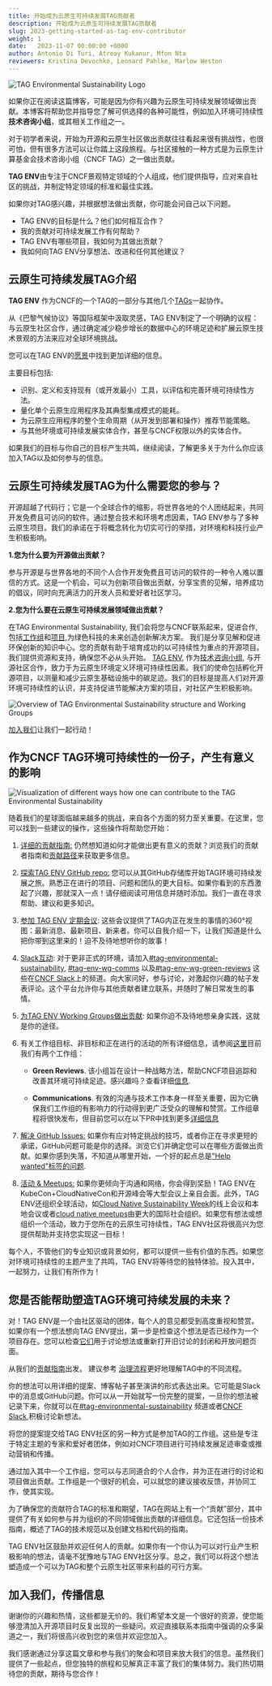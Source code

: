 ```yaml
---
title: 开始成为云原生可持续发展TAG贡献者
description: 开始成为云原生可持续发展TAG贡献者
slug: 2023-getting-started-as-tag-env-contributor
weight: 1
date:   2023-11-07 00:00:00 +0000
author: Antonio Di Turi, Atreay Kukanur, Mfon Nta
reviewers: Kristina Devochko, Leonard Pahlke, Marlow Weston
---
```


<p class="mt-5 mb-5"><img src="/images/blogs/2023-11-getting-started-as-a-tag-env-contributor/tag-env-logo.webp" alt="TAG Environmental Sustainability Logo"></p>

如果你正在阅读这篇博客，可能是因为你有兴趣为云原生可持续发展领域做出贡献。本博客将帮助您并指导您了解可供选择的各种可能性，例如加入环境可持续性**技术咨询小组**，或其相关工作组之一。

对于初学者来说，开始为开源和云原生社区做出贡献往往看起来很有挑战性，也很可怕，但有很多方法可以让你踏上这段旅程。与社区接触的一种方式是为云原生计算基金会技术咨询小组（CNCF TAG）之一做出贡献。

**TAG ENV**由专注于CNCF景观特定领域的个人组成，他们提供指导，应对来自社区的挑战，并制定特定领域的标准和最佳实践。

如果你对TAG感兴趣，并根据想法做出贡献，你可能会问自己以下问题。

- TAG ENV的目标是什么？他们如何相互合作？
- 我的贡献对可持续发展工作有何帮助？
- TAG ENV有哪些项目，我如何为其做出贡献？
- 我如何向TAG ENV分享想法、改进和任何其他建议？

## 云原生可持续发展TAG介绍

**TAG ENV** 作为CNCF的一个TAG的一部分与其他几个[TAGs](https://github.com/cncf/toc/tree/main/tags#current-tags)一起协作。

从《巴黎气候协议》等国际框架中汲取灵感，TAG ENV制定了一个明确的议程：与云原生社区合作，通过确定减少稳步增长的数据中心的环境足迹和扩展云原生技术景观的方法来应对全球环境挑战。

您可以在TAG ENV的[愿景](https://github.com/cncf/tag-env-sustainability/blob/main/charter.md)中找到更加详细的信息。

主要目标包括:

- 识别、定义和支持现有（或开发最小）工具，以评估和完善环境可持续性方法。
- 量化单个云原生应用程序及其典型集成模式的能耗。
- 为云原生应用程序的整个生命周期（从开发到部署和操作）推荐节能策略。
- 与其他环境或可持续发展实体合作，甚至与CNCF权限以外的实体合作。

如果我们的目标与你自己的目标产生共鸣，继续阅读，了解更多关于为什么你应该加入TAG以及如何参与的信息。

## 云原生可持续发展TAG为什么需要您的参与？

开源超越了代码行；它是一个全球合作的缩影，将世界各地的个人团结起来，共同开发免费且可访问的软件。通过整合技术和环境考虑因素，TAG ENV参与了多种云原生项目。我们的承诺在于将概念转化为切实可行的举措，对环境和科技行业产生积极影响。

**1.您为什么要为开源做出贡献？**

参与开源是与世界各地的不同个人合作开发免费且可访问的软件的一种令人难以置信的方式。这是一个机会，可以为创新项目做出贡献，分享宝贵的见解，培养成功的倡议，同时向充满活力的开发人员和爱好者社区学习。

**2.您为什么要在云原生可持续发展领域做出贡献？**

在TAG Environmental Sustainability, 我们会将您与CNCF联系起来，促进合作, 包括[工作组](https://github.com/cncf/tag-env-sustainability/tree/main/working-groups)和[项目](https://github.com/cncf/tag-env-sustainability/blob/main/projects/README.md),为绿色科技的未来创造创新解决方案。
我们是分享见解和促进环保创新的知识中心。您的贡献有助于培育成功的以可持续性为重点的开源项目。
我们提供资源和支持，确保您不必从头开始。
[TAG ENV](https://github.com/cncf/tag-env-sustainability/blob/main/charter.md), 作为[技术咨询小组](https://github.com/cncf/toc/tree/main/tags), 与开源社区合作，致力于为云原生环境定义环境可持续性因素。我们的使命包括孵化开源项目，以测量和减少云原生基础设施中的碳足迹。我们的目标是提高人们对开源环境可持续性的认识，并支持促进节能解决方案的项目，对社区产生积极影响。

<p class="mt-5 mb-5"><img src="/images/blogs/2023-11-getting-started-as-a-tag-env-contributor/tag-working-groups.webp" alt="Overview of TAG Environmental Sustainability structure and Working Groups"></p>

[加入我们](https://github.com/cncf/tag-env-sustainability#contact)让我们一起行动！

## 作为CNCF TAG环境可持续性的一份子，产生有意义的影响

<p class="mt-5 mb-5"><img src="/images/blogs/2023-11-getting-started-as-a-tag-env-contributor/7-simple-ways-to-contribute.webp" alt="Visualization of different ways how one can contribute to the TAG Environmental Sustainability"></p>

随着我们的星球面临越来越多的挑战，来自各个方面的努力至关重要。在这里，您可以找到一些建议的操作，这些操作将帮助您开始：

1. [详细的贡献指南:](https://github.com/cncf/tag-env-sustainability/blob/main/CONTRIBUTING.md) 仍然想知道如何才能做出更有意义的贡献？浏览我们的贡献者指南和[贡献路径](https://github.com/cncf/tag-env-sustainability/blob/main/governance/contributor-ladder.md)来获取更多信息。

2. [探索TAG ENV GitHub repo:](https://github.com/cncf/tag-env-sustainability) 您可以从其GitHub存储库开始TAG环境可持续发展之旅。熟悉正在进行的项目、问题和团队的更大目标。如果你看到的东西激起了兴趣，那就深入一点！请仔细阅读可用信息并随时添加。我们一直在寻求帮助、建议和更多知识。

3. [参加 TAG ENV 定期会议](https://calendar.google.com/calendar/embed?src=72e93a411f02e5664bb4485c04311b83dae6a62574e4ab882a1ccf8526aa9bf1%40group.calendar.google.com&ctz=America%2FChicago): 这些会议提供了TAG内正在发生的事情的360°视图：最新消息、最新项目、新来者。你可以自我介绍一下，让我们知道是什么把你带到这里来的！迫不及待地想听你的故事！

4. [Slack互动](https://communityinviter.com/apps/cloud-native/cncf): 对于更非正式的环境，请加入[#tag-environmental-sustainability](https://cloud-native.slack.com/archives/C03F270PDU6), [#tag-env-wg-comms](https://cloud-native.slack.com/archives/C068XUD9AEA) 以及[#tag-env-wg-green-reviews](https://cloud-native.slack.com/archives/C060EDHN431) 这些在[CNCF Slack](https://communityinviter.com/apps/cloud-native/cncf)上的频道。向大家问好，参与讨论，对激起你兴趣的帖子发表评论。这个平台允许你与其他贡献者建立联系，并随时了解日常发生的事情。

5. [为TAG ENV Working Groups做出贡献](https://tag-env-sustainability.cncf.io/about/working-groups/): 如果你迫不及待地想亲身实践，这就是你的途径。

6. 有关工作组目标、非目标和正在进行的活动的所有详细信息，请参阅[这里](https://github.com/cncf/tag-env-sustainability/tree/main/working-groups)目前我们有两个工作组：

   - **Green Reviews**. 该小组旨在设计一种战略方法，帮助CNCF项目追踪和改善其环境可持续足迹。感兴趣吗？查看详细[信息](https://github.com/cncf/tag-env-sustainability/blob/main/working-groups/green-reviews/charter.md).

   - **Communications**. 有效的沟通与技术工作本身一样至关重要，因为它确保我们工作组的有影响力的行动得到更广泛受众的理解和赞赏。工作组章程将很快发布，但目前您可以在以下PR中找到更多[详细信息](https://github.com/cncf/tag-env-sustainability/pull/247)

7. [解决 GitHub Issues:](https://github.com/cncf/tag-env-sustainability/issues) 如果你有应对特定挑战的技巧，或者你正在寻求更短的承诺，GitHub问题可能是你的选择。浏览它们并确定您可以在哪些方面做出贡献。如果你感到失落，不知道从哪里开始，一个好的起点总是["Help wanted"标签的问题](https://github.com/cncf/tag-env-sustainability/labels/help%20wanted).

8. [活动 & Meetups:](https://tag-env-sustainability.cncf.io/events/) 如果你更倾向于沟通和网络，你会得到奖励！TAG ENV在KubeCon+CloudNativeCon和开源峰会等大型会议上亲自会面。此外，TAG ENV还组织全球活动，如[Cloud Native Sustainability Week](https://github.com/orgs/cncf/projects/10/views/11)的线上会议和本地会议或者[cloud native meetups](https://community.cncf.io)由更大的国际社会组织。如果您有想法或想组织一个活动，致力于您所在的云原生可持续性，TAG ENV社区将很高兴为您提供帮助并支持您实现这一目标！

每个人，不管他们的专业知识或背景如何，都可以提供一些有价值的东西。如果您对环境可持续性的主题产生了共鸣，TAG ENV将等待您的独特体验。投入其中，一起努力，让我们有所作为！

## 您是否能帮助塑造TAG环境可持续发展的未来？

对！TAG ENV是一个由社区驱动的团体，每个人的意见都受到高度重视和赞赏。如果你有一个想法想向TAG ENV提出，第一步是检查这个想法是否已经作为一个项目存在。您可以检查[它们](https://github.com/cncf/tag-env-sustainability/issues)用于讨论想法或重新打开旧讨论的封闭和开放问题页面。

从我们的[贡献指南](https://github.com/cncf/tag-env-sustainability/blob/main/CONTRIBUTING.md#first-time-contributors)出发。 建议参考 [治理流程](https://github.com/cncf/tag-env-sustainability/tree/main/governance)更好地理解TAG中的不同流程。

你的想法可以用详细的提案、博客帖子甚至演讲的形式表达出来。它可能是Slack中的消息或GitHub问题。你可以从一开始就写一份完整的提案，一旦你的想法被记录下来，你就可以在[#tag-environmental-sustainability](https://cloud-native.slack.com/archives/C03F270PDU6) 频道或者[CNCF Slack](https://cloud-native.slack.com/archives/C03F270PDU6),积极讨论新想法。

将您的提案提交给TAG ENV社区的另一种方式是参加TAG的工作组。这些是专注于特定主题的专家和爱好者团体，例如对CNCF项目进行可持续发展足迹审查或推动营销和传播。

通过加入其中一个工作组，您可以与志同道合的个人合作，并为正在进行的讨论和项目做出贡献。工作组是一个很好的机会，可以就您的建议接收反馈，并协同工作，使其实现。

为了确保您的贡献符合TAG的标准和期望，TAG在网站上有一个“贡献”部分，其中提供了有关如何参与并为组织的不同领域做出贡献的详细信息。它还包括一份技术指南，概述了TAG的技术规范以及创建文档和代码的指南。

TAG ENV社区鼓励并欢迎任何人的贡献。如果你有一个你认为可以对行业产生积极影响的想法，请毫不犹豫地与TAG ENV社区分享。总之，我们可以将这个想法塑造成一个可以为TAG和整个云原生社区带来利益的可行方案。

## 加入我们，传播信息

谢谢你的兴趣和热情，这些都是无价的。我们希望本文是一个很好的资源，使您能够澄清加入开源项目时反复出现的一些疑问。欢迎直接联系本指南中强调的众多渠道之一，我们将很高兴收到您的来信并欢迎您加入。

我们感谢通过分享这篇文章和参与我们的聚会和项目来放大我们的信息。虽然我们提供了一些起点，但您独特的旅程和见解真正丰富了我们的集体努力。我们热切期待您的贡献，期待与您合作！
